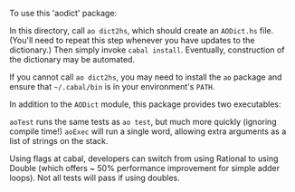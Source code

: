 
To use this 'aodict' package:

In this directory, call `ao dict2hs`, which should create an `AODict.hs` file. (You'll need to repeat this step whenever you have updates to the dictionary.) Then simply invoke `cabal install`. Eventually, construction of the dictionary may be automated.

If you cannot call `ao dict2hs`, you may need to install the `ao` package and ensure that `~/.cabal/bin` is in your environment's `PATH`. 

In addition to the `AODict` module, this package provides two executables: 

  `aoTest` runs the same tests as `ao test`, but much more quickly (ignoring compile time!)
  `aoExec` will run a single word, allowing extra arguments as a list of strings on the stack.

Using flags at cabal, developers can switch from using Rational to using Double (which offers ~ 50% performance improvement for simple adder loops). Not all tests will pass if using doubles. 


